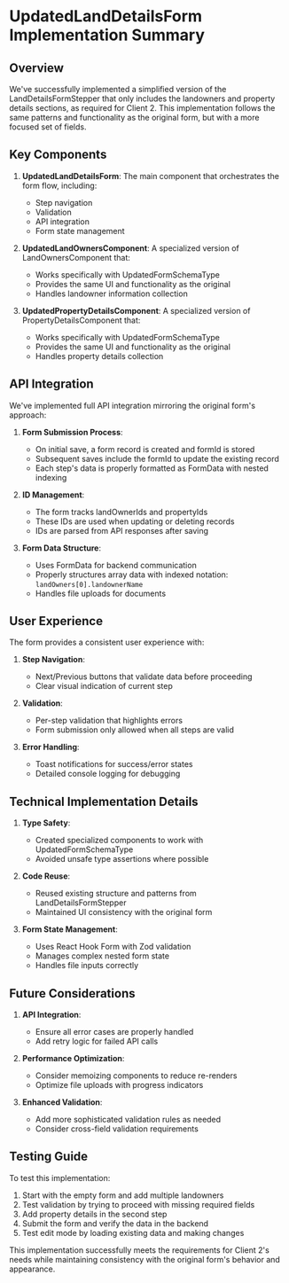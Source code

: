 # UpdatedLandDetailsForm Implementation Summary

## Overview

We've successfully implemented a simplified version of the LandDetailsFormStepper that only includes the landowners and property details sections, as required for Client 2. This implementation follows the same patterns and functionality as the original form, but with a more focused set of fields.

## Key Components

1. **UpdatedLandDetailsForm**: The main component that orchestrates the form flow, including:
   - Step navigation
   - Validation
   - API integration
   - Form state management

2. **UpdatedLandOwnersComponent**: A specialized version of LandOwnersComponent that:
   - Works specifically with UpdatedFormSchemaType
   - Provides the same UI and functionality as the original
   - Handles landowner information collection

3. **UpdatedPropertyDetailsComponent**: A specialized version of PropertyDetailsComponent that:
   - Works specifically with UpdatedFormSchemaType
   - Provides the same UI and functionality as the original
   - Handles property details collection

## API Integration

We've implemented full API integration mirroring the original form's approach:

1. **Form Submission Process**:
   - On initial save, a form record is created and formId is stored
   - Subsequent saves include the formId to update the existing record
   - Each step's data is properly formatted as FormData with nested indexing

2. **ID Management**:
   - The form tracks landOwnerIds and propertyIds
   - These IDs are used when updating or deleting records
   - IDs are parsed from API responses after saving

3. **Form Data Structure**:
   - Uses FormData for backend communication
   - Properly structures array data with indexed notation: `landOwners[0].landownerName`
   - Handles file uploads for documents

## User Experience

The form provides a consistent user experience with:

1. **Step Navigation**:
   - Next/Previous buttons that validate data before proceeding
   - Clear visual indication of current step

2. **Validation**:
   - Per-step validation that highlights errors
   - Form submission only allowed when all steps are valid

3. **Error Handling**:
   - Toast notifications for success/error states
   - Detailed console logging for debugging

## Technical Implementation Details

1. **Type Safety**:
   - Created specialized components to work with UpdatedFormSchemaType
   - Avoided unsafe type assertions where possible

2. **Code Reuse**:
   - Reused existing structure and patterns from LandDetailsFormStepper
   - Maintained UI consistency with the original form

3. **Form State Management**:
   - Uses React Hook Form with Zod validation
   - Manages complex nested form state
   - Handles file inputs correctly

## Future Considerations

1. **API Integration**:
   - Ensure all error cases are properly handled
   - Add retry logic for failed API calls

2. **Performance Optimization**:
   - Consider memoizing components to reduce re-renders
   - Optimize file uploads with progress indicators

3. **Enhanced Validation**:
   - Add more sophisticated validation rules as needed
   - Consider cross-field validation requirements

## Testing Guide

To test this implementation:

1. Start with the empty form and add multiple landowners
2. Test validation by trying to proceed with missing required fields
3. Add property details in the second step
4. Submit the form and verify the data in the backend
5. Test edit mode by loading existing data and making changes

This implementation successfully meets the requirements for Client 2's needs while maintaining consistency with the original form's behavior and appearance. 